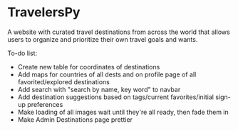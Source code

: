# TravelersPy

A website with curated travel destinations from across the world that allows users to organize and prioritize their own travel goals and wants.

To-do list:
- Create new table for coordinates of destinations
- Add maps for countries of all dests and on profile page of all favorited/explored destinations
- Add search with "search by name, key word" to navbar
- Add destination suggestions based on tags/current favorites/initial sign-up preferences
- Make loading of all images wait until they're all ready, then fade them in
- Make Admin Destinations page prettier